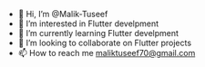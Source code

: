 - 👋 Hi, I’m @Malik-Tuseef
- 👀 I’m interested in Flutter develpment
- 🌱 I’m currently learning Flutter develpment
- 💞️ I’m looking to collaborate on Flutter projects
- 📫 How to reach me maliktuseef70@gmail.com

<!---
Malik-Tuseef/Malik-Tuseef is a ✨ special ✨ repository because its `README.md` (this file) appears on your GitHub profile.
You can click the Preview link to take a look at your changes.
--->
